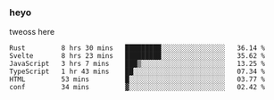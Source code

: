 ### heyo
tweoss here

<!--START_SECTION:waka-->

```text
Rust         8 hrs 30 mins   █████████░░░░░░░░░░░░░░░░   36.14 %
Svelte       8 hrs 23 mins   █████████░░░░░░░░░░░░░░░░   35.62 %
JavaScript   3 hrs 7 mins    ███▒░░░░░░░░░░░░░░░░░░░░░   13.25 %
TypeScript   1 hr 43 mins    ██░░░░░░░░░░░░░░░░░░░░░░░   07.34 %
HTML         53 mins         █░░░░░░░░░░░░░░░░░░░░░░░░   03.77 %
conf         34 mins         ▓░░░░░░░░░░░░░░░░░░░░░░░░   02.42 %
```

<!--END_SECTION:waka-->

<!--
**Tweoss/tweoss** is a ✨ _special_ ✨ repository because its `README.md` (this file) appears on your GitHub profile.

Here are some ideas to get you started:

- 🔭 I’m currently working on ...
- 🌱 I’m currently learning ...
- 👯 I’m looking to collaborate on ...
- 🤔 I’m looking for help with ...
- 💬 Ask me about ...
- 📫 How to reach me: ...
- 😄 Pronouns: ...
- ⚡ Fun fact: ...
-->

